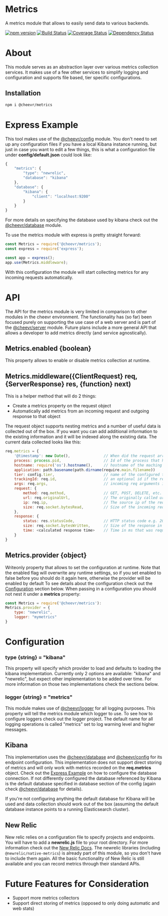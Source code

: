 # Metrics
A metrics module that allows to easily send data to various backends.

[![npm version](https://badge.fury.io/js/%40cheevr%2Fmetrics.svg)](https://badge.fury.io/js/%40cheevr%2Fmetrics)
[![Build Status](https://travis-ci.org/Cheevr/Metrics.svg?branch=master)](https://travis-ci.org/Cheevr/Metrics)
[![Coverage Status](https://coveralls.io/repos/Cheevr/Metrics/badge.svg?branch=master&service=github)](https://coveralls.io/github/Cheevr/Metrics?branch=master)
[![Dependency Status](https://david-dm.org/Cheevr/Metrics.svg)](https://david-dm.org/Cheevr/Metrics)

# About

This module serves as an abstraction layer over various metrics collection services. It makes use of a few other
services to simplify logging and configuration and supports file based, tier specific configurations.

## Installation

```Bash
npm i @cheevr/metrics
```


# Express Example

This tool makes use of the [@cheevr/config](https://github.com/cheevr/config) module. You don't need to set up
any configuration files if you have a local Kibana instance running, but just in case you want to edit a few
things, this is what a configuration file under **config/default.json** could look like:

```JavaScript
{
    "metrics": {
        "type": "newrelic",
        "database": "kibana"
    },
    "database": {
        "kibana": {
            "client": "localhost:9200"
        }
    }
}
```

For more details on specifying the database used by kibana check out the
[@cheevr/database](https://github.com/cheevr/database) module.

To use the metrics module with express is pretty straight forward:

```JavaScript
const Metrics = require('@cheevr/metrics');
const express = require('express');

const app = express();
app.use(Metrics.middleware);
```

With this configuration the module will start collecting metrics for any incoming requests automatically.


# API

The API for the metrics module is very limited in comparison to other modules in the cheevr environment.
The functionality has (so far) been focused purely on supporting the use case of a web server and is part of
the [@cheevr/server](https://github.com/cheevr/server) module. Future plans include a more general API that
allows a developer to add metrics directly (and service agnostically).

## Metrics.enabled {boolean}

This property allows to enable or disable metrics collection at runtime.

## Metrics.middleware({ClientRequest} req, {ServerResponse} res, {function} next)

This is a helper method that will do 2 things:
* Create a metrics property on the request object
* Automatically add metrics from an incoming request and outgoing response to that object

The request object supports nesting metrics and a number of useful data is collected out of the box. If you
want you can add additional information to the existing information and it will be indexed along the existing
data. The current data collected looks like this:

```JavaScript
req.metrics = {
    '@timestamp': new Date(),               // When did the request arrive
    process: process.pid,                   // Id of the process that handled the request
    hostname: require('os').hostname(),     // hostname of the maching (not the request hostname)
    application: path.basename(path.dirname(require.main.filename))
    tier: config.tier,                      // name of the configured tier (e.g. dev/staging/prod)
    trackingId: req.id,                     // an optional id if the request object has that property
    args: req.args,                         // incoming req arguments if the request object has nay
    request: {
        method: req.method,                 // GET, POST, DELETE, etc.
        url: req.originalUrl,               // The originally called url e.g. http://myserver.com:8080/hello
        ip: req.ip,                         // The source ip of the request
        size: req.socket.bytesRead,         // Size of the incoming request in bytes
    },
    response: {
        status: res.statusCode,             // HTTP status code e.g. 200, 404, 500
        size: req.socket.bytesWritten,      // Size of the response in bytes
        time: <calculated response time>    // Time in ms that was required to complete the request
    }
}
```


## Metrics.provider {object}

Writeonly property that allows to set the configuration at runtime. Note that the enabled flag will overwrite
any runtime settings, so if you set enabled to false before you should do it again here, otherwise the provider
will be enabled by default To see details about the configuration check out the [Configuration](#Configuration)
section below. When passing in a configuration you should not nest it under a **metrics** property:

```JavaScript
const Metrics = require('@cheevr/metrics'):
Metrics.provider = {
    type: "newrelic",
    logger: "mymetrics"
}
```


# Configuration

### type {string} = "kibana"

This property will specify which provider to load and defaults to loading the kibana implementation. Currently
only 2 options are available: "kibana" and "newrelic", but expect other implementation to be added over time.
For more information on those two implementations check the sections below.

### logger {string} = "metrics"

This module makes use of [@cheevr/logger](https://github.com/cheevr/logger) for all logging purposes. This
property will tell the metrics module which logger to use. To see how to configure loggers check out the logger
project. The default name for all logging operations is called "metrics" set to log warning level and higher
messages.

## Kibana

This implementation uses the [@cheevr/database](https://github.com/cheevr/database) and
[@cheevr/config](https://github.com/cheevr/config) for its endpoint configuration. This implementation does not
support direct storing of metrics and will only work with metrics recorded on the **req.metrics** object.
Check out the [Express Example](#express-eample) on how to configure the database connection. If not differently
configured the database referenced by Kibana is the default database specified in database section of the config
(again check [@cheevr/database](https://github.com/cheevr/database) for details).

If you're not configuring anything the default database for Kibana will be used and data collection should work
out of the box (assuming the default database instance points to a running Elasticsearch cluster).

## New Relic

New relic relies on a configuration file to specify projects and endpoints. You will have to add a **newrelic.js**
file to your root directory. For more information check out the
[New Relic Docs](https://docs.newrelic.com/docs/agents/nodejs-agent/installation-configuration/install-nodejs-agent).
The newrelic libraries (including ```@newrelic/native-metrics```) is already part of this module, so you don't have
to include them again. All the basic functionality of New Relic is still available and you can record metrics through
their standard APIs.


# Future Features for Consideration

* Support more metrics collectors
* Support direct storing of metrics (opposed to only doing automatic and web stats)
